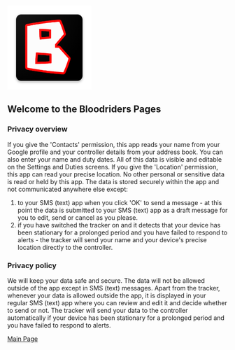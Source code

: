 ![Logo](ic_launcher.png)

## Welcome to the Bloodriders Pages

### Privacy overview
If you give the 'Contacts' permission, this app reads your name from your Google profile and your controller details from your address book. You can also enter your name and duty dates. All of this data is visible and editable on the Settings and Duties screens. If you give the 'Location' permission, this app can read your precise location. No other personal or sensitive data is read or held by this app. The data is stored securely within the app and not communicated anywhere else except:
 1) to your SMS (text) app when you click 'OK' to send a message - at this point the data is submitted to your SMS (text) app as a draft message for you to edit, send or cancel as you please.
 2) if you have switched the tracker on and it detects that your device has been stationary for a prolonged period and you have failed to respond to alerts - the tracker will send your name and your device's precise location directly to the controller.

### Privacy policy
We will keep your data safe and secure. The data will not be allowed outside of the app except in SMS (text) messages. Apart from the tracker, whenever your data is allowed outside the app, it is displayed in your regular SMS (text) app where you can review and edit it  and decide whether to send or not. The tracker will send your data to the controller automatically if your device has been stationary for a prolonged period and you have failed to respond to alerts.

[Main Page](https://roxburd.github.io/bloodriders/)
